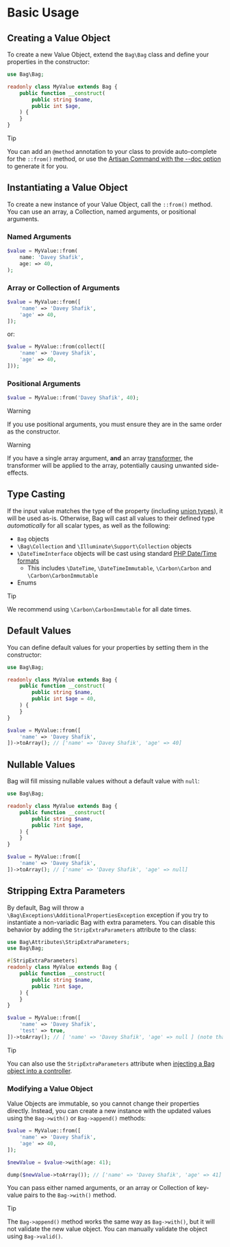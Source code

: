 # Basic Usage

## Creating a Value Object

To create a new Value Object, extend the `Bag\Bag` class and define your properties in the constructor:

```php
use Bag\Bag;

readonly class MyValue extends Bag {
    public function __construct(
        public string $name,
        public int $age,
    ) {
    }
}
```

> [!TIP]
> You can add an `@method` annotation to your class to provide auto-complete for the `::from()` method, or use the [Artisan Command with the --doc option](laravel-artisan-make-bag-command.md#updating-documentation) to generate it for you.


## Instantiating a Value Object

To create a new instance of your Value Object, call the `::from()` method. You can use an array, a Collection, named arguments, or positional arguments.


### Named Arguments

```php
$value = MyValue::from(
    name: 'Davey Shafik',
    age: => 40,
);
```

### Array or Collection of Arguments

```php
$value = MyValue::from([
    'name' => 'Davey Shafik',
    'age' => 40,
]);
```

or:

```php
$value = MyValue::from(collect([
    'name' => 'Davey Shafik',
    'age' => 40,
]));
```

### Positional Arguments

```php
$value = MyValue::from('Davey Shafik', 40);
```

> [!WARNING]
> If you use positional arguments, you must ensure they are in the same order as the constructor.

> [!WARNING]
> If you have a single array argument, **and** an array [transformer](./transformers), the transformer will be applied to the array, potentially causing unwanted side-effects.

## Type Casting

If the input value matches the type of the property (including [union types](https://www.php.net/manual/en/language.types.type-system.php#language.types.type-system.composite.union)), it will be used as-is. Otherwise, Bag will cast all values to their defined type _automatically_ for all scalar types, as well as the following:

- `Bag` objects
- `\Bag\Collection` and `\Illuminate\Support\Collection` objects
- `\DateTimeInterface` objects will be cast using standard [PHP Date/Time formats](https://www.php.net/manual/en/datetime.formats.php)
    - This includes `\DateTime`, `\DateTimeImmutable`, `\Carbon\Carbon` and `\Carbon\CarbonImmutable`
- Enums

> [!TIP]
> We recommend using `\Carbon\CarbonImmutable` for all date times.

## Default Values

You can define default values for your properties by setting them in the constructor:

```php
use Bag\Bag;

readonly class MyValue extends Bag {
    public function __construct(
        public string $name,
        public int $age = 40,
    ) {
    }
}

$value = MyValue::from([
    'name' => 'Davey Shafik',
])->toArray(); // ['name' => 'Davey Shafik', 'age' => 40]
```

## Nullable Values

Bag will fill missing nullable values without a default value with `null`:

```php
use Bag\Bag;

readonly class MyValue extends Bag {
    public function __construct(
        public string $name,
        public ?int $age,
    ) {
    }
}

$value = MyValue::from([
    'name' => 'Davey Shafik',
])->toArray(); // ['name' => 'Davey Shafik', 'age' => null]
```

## Stripping Extra Parameters

By default, Bag will throw a `\Bag\Exceptions\AdditionalPropertiesException` exception if you try to instantiate a non-variadic Bag with extra parameters. You can disable this behavior by adding the `StripExtraParameters` attribute to the class:

```php
use Bag\Attributes\StripExtraParameters;
use Bag\Bag;

#[StripExtraParameters]
readonly class MyValue extends Bag {
    public function __construct(
        public string $name,
        public ?int $age,
    ) {
    }
}

$value = MyValue::from([
    'name' => 'Davey Shafik',
    'test' => true,
])->toArray(); // [ 'name' => 'Davey Shafik', 'age' => null ] (note that 'test' is stripped)
```

> [!TIP]
> You can also use the `StripExtraParameters` attribute when [injecting a Bag object into a controller](./laravel-controller-injection.md#avoiding-extra-parameters).

### Modifying a Value Object

Value Objects are immutable, so you cannot change their properties directly. Instead, you can create a new instance with the updated values using the `Bag->with()` or `Bag->append()` methods:

```php
$value = MyValue::from([
    'name' => 'Davey Shafik',
    'age' => 40,
]);

$newValue = $value->with(age: 41);

dump($newValue->toArray()); // ['name' => 'Davey Shafik', 'age' => 41] 
```

You can pass either named arguments, or an array or Collection of key-value pairs to the `Bag->with()` method. 

> [!TIP]
> The `Bag->append()` method works the same way as `Bag->with()`, but it will not validate the new value object. You can manually validate the object using `Bag->valid()`.
